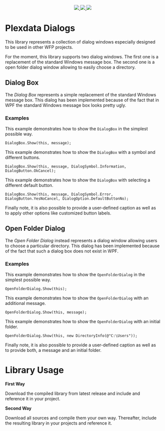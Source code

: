 <p align="center">
  <a href="https://github.com/akesseler/Plexdata.Dialogs/blob/master/LICENSE.md" alt="license">
    <img src="https://img.shields.io/github/license/akesseler/Plexdata.Dialogs.svg" />
  </a>
  <a href="https://github.com/akesseler/Plexdata.Dialogs/releases/latest" alt="latest">
    <img src="https://img.shields.io/github/release/akesseler/Plexdata.Dialogs.svg" />
  </a>
  <a href="https://github.com/akesseler/Plexdata.Dialogs/archive/master.zip" alt="master">
    <img src="https://img.shields.io/github/languages/code-size/akesseler/Plexdata.Dialogs.svg" />
  </a>
</p>


# Plexdata Dialogs

This library represents a collection of dialog windows especially designed to be used in other 
WFP projects.

For the moment, this library supports two dialog windows. The first one is a replacement of the 
standard Windows message box. The second one is a open folder dialog window allowing to easily 
choose a directory.

## Dialog Box

The _Dialog Box_ represents a simple replacement of the standard Windows message box. This dialog 
has been implemented because of the fact that in WPF the standard Windows message box looks pretty 
ugly.

### Examples

This example demonstrates how to show the `DialogBox` in the simplest possible way.

```
DialogBox.Show(this, message);
```

This example demonstrates how to show the `DialogBox` with a symbol and different buttons.

```
DialogBox.Show(this, message, DialogSymbol.Information, DialogButton.OkCancel);
```

This example demonstrates how to show the `DialogBox` with selecting a different default button.

```
DialogBox.Show(this, message, DialogSymbol.Error, DialogButton.YesNoCancel, DialogOption.DefaultButtonNo);
```

Finally note, it is also possible to provide a user-defined caption as well as to apply other options 
like customized button labels.

## Open Folder Dialog

The _Open Folder Dialog_ instead represents a dialog window allowing users to choose a particular 
directory. This dialog has been implemented because of the fact that such a dialog box does not 
exist in WPF.

### Examples

This example demonstrates how to show the `OpenFolderDialog` in the simplest possible way.

```
OpenFolderDialog.Show(this);
```

This example demonstrates how to show the `OpenFolderDialog` with an additional message.

```
OpenFolderDialog.Show(this, message);
```

This example demonstrates how to show the `OpenFolderDialog` with an initial folder.

```
OpenFolderDialog.Show(this, new DirectoryInfo(@"C:\Users"));
```

Finally note, it is also possible to provide a user-defined caption as well as to provide both, 
a message and an initial folder.

# Library Usage

**First Way**

Download the compiled library from latest release and include and reference it in your project.

**Second Way**

Download all sources and compile them your own way. Thereafter, include the resulting library in 
your projects and reference it.
